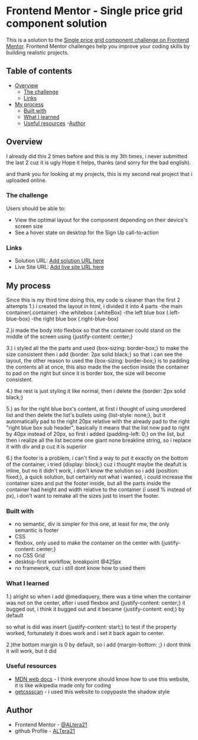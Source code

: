 # Frontend Mentor - Single price grid component solution

This is a solution to the [Single price grid component challenge on Frontend Mentor](https://www.frontendmentor.io/challenges/single-price-grid-component-5ce41129d0ff452fec5abbbc). Frontend Mentor challenges help you improve your coding skills by building realistic projects. 

## Table of contents

- [Overview](#overview)
  - [The challenge](#the-challenge)
  - [Links](#links)
- [My process](#my-process)
  - [Built with](#built-with)
  - [What I learned](#what-i-learned)
  - [Useful resources](#useful-resources)
  -[Author](#Author)

## Overview

I already did this 2 times before and this is my 3th times, i never submitted the last 2 cuz it is ugly
Hope it helps, thanks (and sorry for the bad english).

and thank you for looking at my projects, this is my second real project that i uploaded online.

### The challenge

Users should be able to:

- View the optimal layout for the component depending on their device's screen size
- See a hover state on desktop for the Sign Up call-to-action

### Links

- Solution URL: [Add solution URL here](https://your-solution-url.com)
- Live Site URL: [Add live site URL here](https://your-live-site-url.com)

## My process

Since this is my third time doing this, my code is cleaner than the first 2 attempts
1.) i created the layout in html, i divided it into 4 parts
-the main container(.container)
-the whitebox (.whiteBox)
-the left blue box (.left-blue-box)
-the right blue box (.right-blue-box)

2.)i made the body into flexbox so that the container could stand on the middle of the screen using {justify-content: center;}

3.) i styled all the the parts and used {box-sizing: border-box;} to make the size consistent
then i add {border: 2px solid black;} so that i can see the layout, the other reason to used the {box-sizing: border-box;}
is to padding the contents all at once, this also made the the section inside the container to pad on the right
but since it is border box, the size will become consistent.

4.) the rest is just styling it like normal, then i delete the {border: 2px solid black;}

5.) as for the right blue box's content, at first i thought of using unordered list and then delete the list's bullets
using {list-style: none;}, but it automatically pad to the right 20px relative with the already pad to the right
"right blue box sub header", basically it means that the list now pad to right by 40px instead of 20px,
so first i added {padding-left: 0;} on the list, but then i realize all the list become one giant none breakline
string, so i replace it with div and p cuz it is superior

6.) the footer is a problem, i can't find a way to put it exactly on the bottom of the container,
i tried {display: block;} cuz i thought maybe the deafult is inline, but no it didn't work, i don't know
the solution so i add {position: fixed;}, a quick solution, but certainly not what i wanted,
i could increase the container sizes and put the footer inside, but all the parts inside the container had height and width
relative to the container (i used % instead of px), i don't want to remake all the sizes just to insert the footer.

### Built with

- no semantic, div is simpler for this one, at least for me, the only semantic is footer
- CSS
- flexbox, only used to make the container on the center with {justify-content: center;}
- no CSS Grid
- desktop-first workflow, breakpoint @425px
- no framework, cuz i still dont know how to used them

### What I learned

1.) alright so when i add @mediaquery, there was a time when the container was not on the center,
after i used flexbox and {justify-content: center;} it bugged out, i think it bugged out and it
became {justify-content: end;} by default

so what is did was insert {justify-content: start;} to test if the property worked,
fortunately it does work and i set it back again to center.

2.)the bottom margin is 0 by default, so i add {margin-bottom: ;}
i dont think it will work, but it did

### Useful resources

- [MDN web docs](https://developer.mozilla.org/en-US/) - I think everyone should know how to use this website, it is like wikipedia made only for coding
- [getcssscan](https://getcssscan.com/css-box-shadow-examples) - i used this website to copypaste the shadow style

## Author

- Frontend Mentor - [@ALtera21](https://www.frontendmentor.io/profile/ALtera21)
- github Profile - [ALTera21](https://github.com/ALtera21)
